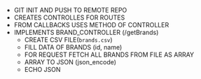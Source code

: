 * GIT INIT AND PUSH TO REMOTE REPO
* CREATES CONTROLLES FOR ROUTES
* FROM CALLBACKS USES METHOD OF CONTROLLER
* IMPLEMENTS BRAND_CONTROLLER (/getBrands)
    * CREATE CSV FILE(`brands.csv`)
    * FILL DATA OF BRANDS (id, name)
    * FOR REQUEST FETCH ALL BRANDS FROM FILE AS ARRAY
    * ARRAY TO JSON (json_encode)
    * ECHO JSON